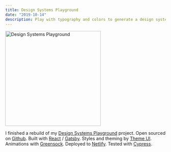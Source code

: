 ```yaml
---
title: Design Systems Playground
date: "2019-10-14"
description: Play with typography and colors to generate a design system theme you can use in your projects.
---
```


[<img src="/img/code/design-system-playground.png" alt="Design Systems Playground" width="300" />](https://design-system-playground.netlify.com)

I finished a rebuild of my [Design Systems Playground](https://design-system-playground.netlify.com) project. Open sourced on [Github](https://github.com/johnpolacek/design-system-playground). Built with [React](https://reactjs.org/) / [Gatsby](https://www.gatsbyjs.org/). Styles and theming by [Theme UI](https://theme-ui.com/). Animations with [Greensock](https://greensock.com). Deployed to [Netlify](https://www.netlify.com/). Tested with [Cypress](https://www.cypress.io/).

